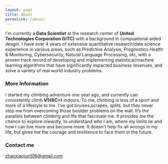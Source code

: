 ```yaml
---
layout: page
title: About
permalink: /about/
---
```


I'm currently a **Data Scientist** at the research center of **United Technologies Corporation (UTC)** with a background in compuational aided desgin. I have over 4 years of extensive quantitative research/data science experience in various areas, such as Predictive Analysis, Prognostics Health & Monitoring, Cybersecurity, Natural Language Processing, etc, with a proven track record of developing and implementing statistical/machine learning algorithms that have significantly impacted business revenues, and solve a variety of real world industry problems. 

### More Information


I started my climbing adventure one year ago, and currently can consistently climb **V5(6C+)** indoors. To me, climbing is less of a sport and more of a lifestyle to me. I've got bruises,scrapes, splits, but they never stop me from overcoming those boulder problems on the wall.  It’s the parallels between climbing and life that fascinate me. It provides me the chance to explore inwardly, to understand who I am, where my limits lie and how I can live more and become more. It doesn't help fix all wrongs in my life, but gives me the courage and resillience to face them in the future. 



### Contact me

[zhaoxiaojun106@gmail.com](mailto:zhaoxiaojun106@gmail.com)
